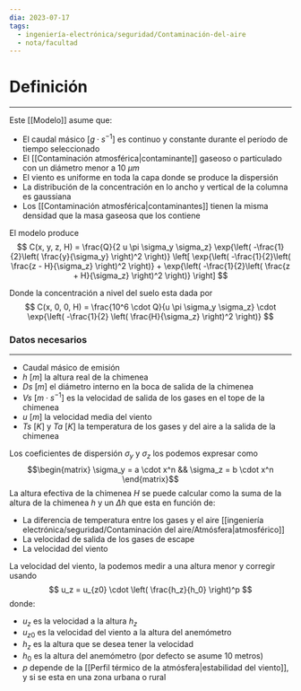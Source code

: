 ```yaml
---
dia: 2023-07-17
tags:
  - ingeniería-electrónica/seguridad/Contaminación-del-aire
  - nota/facultad
---
```

# Definición
---
Este [[Modelo]] asume que:
* El caudal másico $[g \cdot s^{-1}]$ es continuo y constante durante el período de tiempo seleccionado
* El [[Contaminación atmosférica|contaminante]] gaseoso o particulado con un diámetro menor a $10~\mu m$
* El viento es uniforme en toda la capa donde se produce la dispersión
* La distribución de la concentración en lo ancho y vertical de la columna es gaussiana
* Los [[Contaminación atmosférica|contaminantes]] tienen la misma densidad que la masa gaseosa que los contiene

El modelo produce $$ C(x, y, z, H) = \frac{Q}{2 u \pi \sigma_y \sigma_z} \exp{\left( -\frac{1}{2}\left( \frac{y}{\sigma_y} \right)^2 \right)} \left[ \exp{\left( -\frac{1}{2}\left( \frac{z - H}{\sigma_z} \right)^2 \right)} + \exp{\left( -\frac{1}{2}\left( \frac{z  + H}{\sigma_z} \right)^2 \right)}  \right] $$

Donde la concentración a nivel del suelo esta dada por $$ C(x, 0, 0, H) = \frac{10^6 \cdot Q}{u \pi \sigma_y \sigma_z} \cdot \exp{\left( -\frac{1}{2} \left( \frac{H}{\sigma_z}  \right)^2 \right)} $$
### Datos necesarios
---
* Caudal másico de emisión
* $h~[m]$ la altura real de la chimenea
* $Ds~[m]$ el diámetro interno en la boca de salida de la chimenea
* $Vs~[m \cdot s^{-1}]$ es la velocidad de salida de los gases en el tope de la chimenea
* $u~[m]$ la velocidad media del viento
* $Ts~[K]$ y $Ta~[K]$ la temperatura de los gases y del aire a la salida de la chimenea

Los coeficientes de dispersión $\sigma_y$ y $\sigma_z$ los podemos expresar como $$\begin{matrix}
\sigma_y = a \cdot x^n && \sigma_z = b \cdot x^n 
\end{matrix}$$
La altura efectiva de la chimenea $H$ se puede calcular como la suma de la altura de la chimenea $h$ y un $\Delta h$ que esta en función de:
* La diferencia de temperatura entre los gases y el aire [[ingeniería electrónica/seguridad/Contaminación del aire/Atmósfera|atmosférico]] 
* La velocidad de salida de los gases de escape
* La velocidad del viento

La velocidad del viento, la podemos medir a una altura menor y corregir usando $$ u_z = u_{z0} \cdot \left( \frac{h_z}{h_0} \right)^p $$ donde:
* $u_z$ es la velocidad a la altura $h_z$
* $u_{z0}$ es la velocidad del viento a la altura del anemómetro
* $h_z$ es la altura que se desea tener la velocidad
* $h_0$ es la altura del anemómetro (por defecto se asume 10 metros)
* $p$ depende de la [[Perfil térmico de la atmósfera|estabilidad del viento]], y si se esta en una zona urbana o rural 